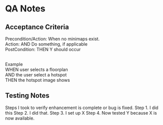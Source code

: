 # QA Notes

## Acceptance Criteria
Precondition/Action: When no minimaps exist.
<br> Action: AND Do something, if applicable
<br> PostCondition: THEN Y should occur
 
<br> Example
<br> WHEN user selects a floorplan
<br> AND the user select a hotspot
<br> THEN the hotspot image shows

## Testing Notes
Steps I took to verify enhancement is complete or bug is fixed.
Step 1. I did this
Step 2. I did that.
Step 3. I set up X
Step 4. Now tested Y because X is now available.
